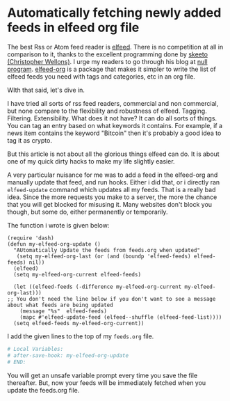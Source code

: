 # Automatically fetching newly added feeds in elfeed org file


The best Rss or Atom feed reader is [elfeed](https://github.com/skeeto/elfeed). There is no competition at all in comparison to it, thanks to the excellent programming done by [skeeto (Christopher Wellons)](https://github.com/skeeto). I urge my readers to go through his blog at [null program](https://nullprogram.com/).
[elfeed-org](https://github.com/remyhonig/elfeed-org) is a package that makes it simpler to write the list of elfeed feeds you need with tags and categories, etc in an org file.

WIth that said, let's dive in.

I have tried all sorts of rss feed readers, commercial and non commercial, but none compare to the flexibility and robustness of elfeed. Tagging. Filtering. Extensibility. What does it not have? It can do all sorts of things. You can tag an entry based on what keywords it contains. For example, if a news item contains the keyword "Bitcoin" then it's probably a good idea to tag it as crypto.

But this article is not about all the glorious things elfeed can do. It is about one of my quick dirty hacks to make my life slightly easier.

A very particular nuisance for me was to add a feed in the elfeed-org and manually update that feed, and run hooks. Either i did that, or i directly ran `elfeed-update` command which updates all my feeds.
That is a really bad idea. Since the more requests you make to a server, the more the chance that you will get blocked for misusing it. Many websites don't block you though, but some do, either permanently or temporarily.

The function i wrote is given below:

```emacs-lisp
(require 'dash)
(defun my-elfeed-org-update ()
  "AUtomatically Update the feeds from feeds.org when updated"
   (setq my-elfeed-org-last (or (and (boundp 'elfeed-feeds) elfeed-feeds) nil))
  (elfeed)
  (setq my-elfeed-org-current elfeed-feeds)

  (let ((elfeed-feeds (-difference my-elfeed-org-current my-elfeed-org-last)))
;; You don't need the line below if you don't want to see a message about what feeds are being updated
    (message "%s"  elfeed-feeds)
    (mapc #'elfeed-update-feed (elfeed--shuffle (elfeed-feed-list))))
  (setq elfeed-feeds my-elfeed-org-current))
```

I add the given lines to the top of my `feeds.org` file.

```org
# Local Variables:
# after-save-hook: my-elfeed-org-update
# END:
```

You will get an unsafe variable prompt every time you save the file thereafter. But, now your feeds will be immediately fetched when you update the feeds.org file.

